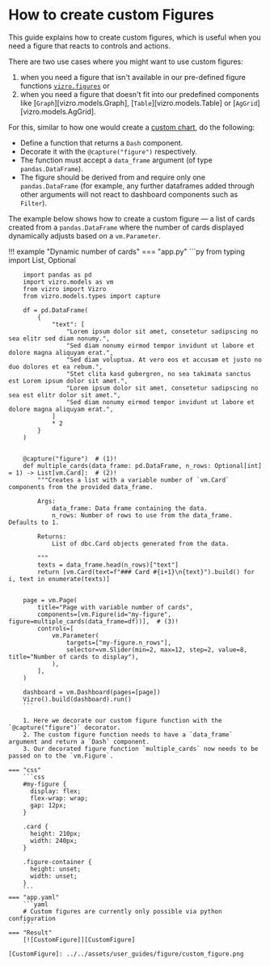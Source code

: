 # How to create custom Figures

This guide explains how to create custom figures, which is useful when you need a figure that reacts to controls and actions.

There are two use cases where you might want to use custom figures:

1. when you need a figure that isn't available in our pre-defined figure functions [`vizro.figures`](../API-reference/figure-callables.md) or
2. when you need a figure that doesn't fit into our predefined components like [`Graph`][vizro.models.Graph], [`Table`][vizro.models.Table] or [`AgGrid`][vizro.models.AgGrid].

For this, similar to how one would create a [custom chart](../user-guides/custom-charts.md), do the following:

- Define a function that returns a `Dash` component.
- Decorate it with the `@capture("figure")` respectively.
- The function must accept a `data_frame` argument (of type `pandas.DataFrame`).
- The figure should be derived from and require only one `pandas.DataFrame` (for example, any further dataframes added through other arguments will not react to dashboard components such as `Filter`).

The example below shows how to create a custom figure — a list of cards created from a `pandas.DataFrame` where the
number of cards displayed dynamically adjusts based on a `vm.Parameter`.

!!! example "Dynamic number of cards"
    === "app.py"
        ```py
        from typing import List, Optional

        import pandas as pd
        import vizro.models as vm
        from vizro import Vizro
        from vizro.models.types import capture

        df = pd.DataFrame(
            {
                "text": [
                    "Lorem ipsum dolor sit amet, consetetur sadipscing no sea elitr sed diam nonumy.",
                    "Sed diam nonumy eirmod tempor invidunt ut labore et dolore magna aliquyam erat.",
                    "Sed diam voluptua. At vero eos et accusam et justo no duo dolores et ea rebum.",
                    "Stet clita kasd gubergren, no sea takimata sanctus est Lorem ipsum dolor sit amet.",
                    "Lorem ipsum dolor sit amet, consetetur sadipscing no sea est elitr dolor sit amet.",
                    "Sed diam nonumy eirmod tempor invidunt ut labore et dolore magna aliquyam erat.",
                ]
                * 2
            }
        )


        @capture("figure")  # (1)!
        def multiple_cards(data_frame: pd.DataFrame, n_rows: Optional[int] = 1) -> List[vm.Card]:  # (2)!
            """Creates a list with a variable number of `vm.Card` components from the provided data_frame.

            Args:
                data_frame: Data frame containing the data.
                n_rows: Number of rows to use from the data_frame. Defaults to 1.

            Returns:
                List of dbc.Card objects generated from the data.

            """
            texts = data_frame.head(n_rows)["text"]
            return [vm.Card(text=f"### Card #{i+1}\n{text}").build() for i, text in enumerate(texts)]


        page = vm.Page(
            title="Page with variable number of cards",
            components=[vm.Figure(id="my-figure", figure=multiple_cards(data_frame=df))],  # (3)!
            controls=[
                vm.Parameter(
                    targets=["my-figure.n_rows"],
                    selector=vm.Slider(min=2, max=12, step=2, value=8, title="Number of cards to display"),
                ),
            ],
        )

        dashboard = vm.Dashboard(pages=[page])
        Vizro().build(dashboard).run()
        ```

        1. Here we decorate our custom figure function with the `@capture("figure")` decorator.
        2. The custom figure function needs to have a `data_frame` argument and return a `Dash` component.
        3. Our decorated figure function `multiple_cards` now needs to be passed on to the `vm.Figure`.

    === "css"
        ```css
        #my-figure {
          display: flex;
          flex-wrap: wrap;
          gap: 12px;
        }

        .card {
          height: 210px;
          width: 240px;
        }

        .figure-container {
          height: unset;
          width: unset;
        }
        ```
    === "app.yaml"
        ```yaml
        # Custom figures are currently only possible via python configuration
        ```
    === "Result"
        [![CustomFigure]][CustomFigure]

    [CustomFigure]: ../../assets/user_guides/figure/custom_figure.png
